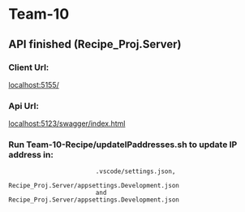 # Team-10

## API finished (Recipe_Proj.Server)

### Client Url:
[localhost:5155/](localhost:5155/)

### Api Url:
[localhost:5123/swagger/index.html](localhost:5123/swagger/index.html)



### Run Team-10-Recipe/updateIPaddresses.sh to update IP address in:
                            .vscode/settings.json, 
                            Recipe_Proj.Server/appsettings.Development.json
                            and Recipe_Proj.Server/appsettings.Development.json